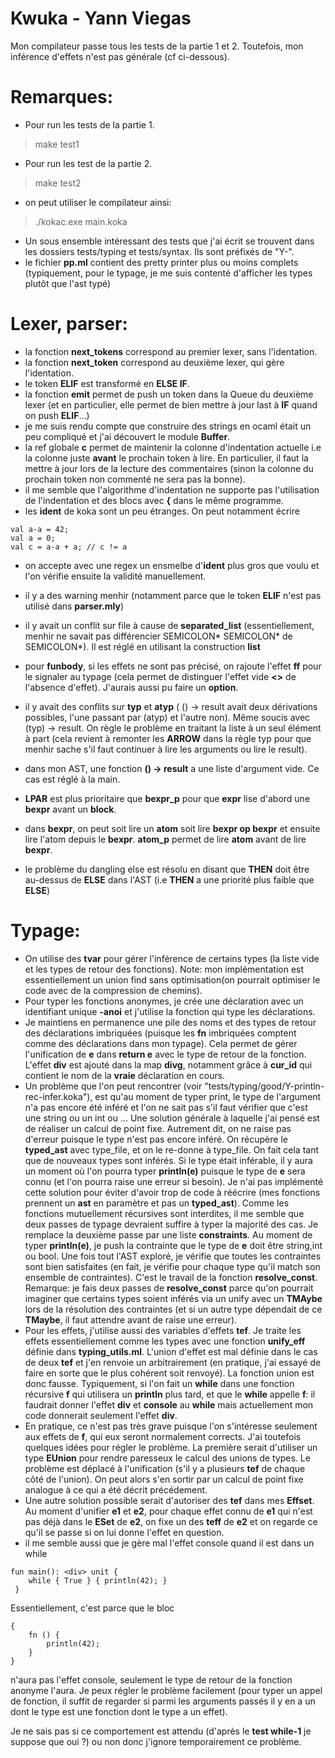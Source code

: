 # Kwuka - Yann Viegas

Mon compilateur passe tous les tests de la partie 1 et 2. Toutefois, mon inférence d'effets n'est pas générale (cf ci-dessous).

# Remarques:
- Pour run les tests de la partie 1.
> make test1
- Pour run les test de la partie 2.
> make test2
- on peut utiliser le compilateur ainsi:
> ./kokac.exe main.koka
- Un sous ensemble intéressant des tests que j'ai écrit se trouvent dans les dossiers tests/typing et tests/syntax. Ils sont préfixés de "Y-".
- le fichier **pp.ml** contient des pretty printer plus ou moins complets (typiquement, pour le typage, je me suis contenté d'afficher les types plutôt que l'ast typé)

# Lexer, parser:
- la fonction **next_tokens** correspond au premier lexer, sans l'identation.
- la fonction **next_token** correspond au deuxième lexer, qui gère l'identation.
- le token **ELIF** est transformé en **ELSE IF**.
- la fonction **emit** permet de push un token dans la Queue du deuxième lexer (et en particulier, elle permet de bien mettre à jour last à **IF** quand on push **ELIF**...)
- je me suis rendu compte que construire des strings en ocaml était un peu compliqué et j'ai découvert le module **Buffer**.
- la ref globale **c** permet de maintenir la colonne d'indentation actuelle i.e la colonne juste **avant** le prochain token à lire. En particulier, il faut la mettre à jour lors de la lecture des commentaires (sinon la colonne du prochain token non commenté ne sera pas la bonne).
- il me semble que l'algorithme d'indentation ne supporte pas l'utilisation de l'indentation et des blocs avec **{** dans le même programme.
- les **ident** de koka sont un peu étranges. On peut notamment écrire
```
val a-a = 42;
val a = 0; 
val c = a-a + a; // c != a
```
- on accepte avec une regex un ensmelbe d'**ident** plus gros que voulu et l'on vérifie ensuite la validité manuellement.


- il y a des warning menhir (notamment parce que le token **ELIF** n'est pas utilisé dans **parser.mly**)
- il y avait un conflit sur file à cause de **separated_list** (essentiellement, menhir ne savait pas différencier SEMICOLON* SEMICOLON* de SEMICOLON*). Il est réglé en utilisant la construction **list**
- pour **funbody**, si les effets ne sont pas précisé, on rajoute l'effet **ff** pour le signaler au typage (cela permet de distinguer l'effet vide **<>** de l'absence d'effet). J'aurais aussi pu faire un **option**.
- il y avait des conflits sur **typ** et **atyp** ( () -> result avait deux dérivations possibles, l'une passant par (atyp) et l'autre non). Même soucis avec (typ) -> result. On règle le problème en traitant la liste à un seul élément à part (cela revient à remonter les **ARROW** dans la règle typ pour que menhir sache s'il faut continuer à lire les arguments ou lire le result).
- dans mon AST, une fonction **() -> result** a une liste d'argument vide. Ce cas est réglé à la main.
- **LPAR** est plus prioritaire que **bexpr_p** pour que **expr** lise d'abord une **bexpr** avant un **block**.
- dans **bexpr**, on peut soit lire un **atom** soit lire **bexpr op bexpr** et ensuite lire l'atom depuis le **bexpr**. **atom_p** permet de lire **atom** avant de lire **bexpr**.
- le problème du dangling else est résolu en disant que **THEN** doit être au-dessus de **ELSE** dans l'AST (i.e **THEN** a une priorité plus faible que **ELSE**)

# Typage:

- On utilise des **tvar** pour gérer l'inférence de certains types (la liste vide et les types de retour des fonctions). Note: mon implémentation est essentiellement un union find sans optimisation(on pourrait optimiser le code avec de la compression de chemins).
- Pour typer les fonctions anonymes, je crée une déclaration avec un identifiant unique **-anoi** et j'utilise la fonction qui type les déclarations.
- Je maintiens en permanence une pile des noms et des types de retour des déclarations imbriquées (puisque les **fn** imbriquées comptent comme des déclarations dans mon typage). Cela permet de gérer l'unification de **e** dans **return e** avec le type de retour de la fonction. L'effet **div** est ajouté dans la map **divg**, notamment grâce à **cur_id** qui contient le nom de la **vraie** déclaration en cours.
- Un problème que l'on peut rencontrer (voir "tests/typing/good/Y-println-rec-infer.koka"), est qu'au moment de typer print, le type de l'argument n'a pas encore été inféré et l'on ne sait pas s'il faut vérifier que c'est une string ou un int ou ... Une solution générale à laquelle j'ai pensé est de réaliser un calcul de point fixe. Autrement dit, on ne raise pas d'erreur puisque le type n'est pas encore inféré. On récupère le **typed_ast** avec type_file, et on le re-donne à type_file. On fait cela tant que de nouveaux types sont inférés. Si le type était inférable, il y aura un moment où l'on pourra typer **println(e)** puisque le type de **e** sera connu (et l'on pourra raise une erreur si besoin). Je n'ai pas implémenté cette solution pour éviter d'avoir trop de code à réécrire (mes fonctions prennent un **ast** en paramètre et pas un **typed_ast**). Comme les fonctions mutuellement récursives sont interdites, il me semble que deux passes de typage devraient suffire à typer la majorité des cas. Je remplace la deuxième passe par une liste **constraints**. Au moment de typer **println(e)**, je push la contrainte que le type de **e** doit être string,int ou bool. Une fois tout l'AST exploré, je vérifie que toutes les contraintes sont bien satisfaites (en fait, je vérifie pour chaque type qu'il match son ensemble de contraintes). C'est le travail de la fonction **resolve_const**. Remarque: je fais deux passes de **resolve_const** parce qu'on pourrait imaginer que certains types soient inférés via un unify avec un **TMAybe** lors de la résolution des contraintes (et si un autre type dépendait de ce **TMaybe**, il faut attendre avant de raise une erreur).
- Pour les effets, j'utilise aussi des variables d'effets **tef**. Je traite les effets essentiellement comme les types avec une fonction **unify_eff** définie dans **typing_utils.ml**. L'union d'effet est mal définie dans le cas de deux **tef** et j'en renvoie un arbitrairement (en pratique, j'ai essayé de faire en sorte que le plus cohérent soit renvoyé). La fonction union est donc fausse. Typiquement, si l'on fait un **while** dans une fonction récursive **f** qui utilisera un **println** plus tard, et que le **while** appelle **f**:  il faudrait donner l'effet **div** et **console** au **while** mais actuellement mon code donnerait seulement l'effet **div**.
- En pratique, ce n'est pas très grave puisque l'on s'intéresse seulement aux effets de **f**, qui eux seront normalement corrects. J'ai toutefois quelques idées pour régler le problème. La première serait d'utiliser un type **EUnion** pour rendre paresseux le calcul des unions de types. Le problème est déplacé à l'unification (s'il y a plusieurs **tef** de chaque côté de l'union). On peut alors s'en sortir par un calcul de point fixe analogue à ce qui a été décrit précédement. 
- Une autre solution possible serait d'autoriser des **tef** dans mes **Effset**. Au moment d'unifier **e1** et **e2**, pour chaque effet connu de **e1** qui n'est pas déjà dans le **ESet** de **e2**, on fixe un des **teff** de **e2** et on regarde ce qu'il se passe si on lui donne l'effet en question.
- il me semble aussi que je gère mal l'effet console quand il est dans un while
```
fun main(): <div> unit {
    while { True } { println(42); } 
 }
```

Essentiellement, c'est parce que le bloc
```
{
    fn () {
        println(42);
    }
}
```
n'aura pas l'effet console, seulement le type de retour de la fonction anonyme l'aura. Je peux régler le problème facilement (pour typer un appel de fonction, il suffit de regarder si parmi les arguments passés il y en a un dont le type est une fonction dont le type a un effet).

Je ne sais pas si ce comportement est attendu (d'après le **test while-1** je suppose que oui ?) ou non donc j'ignore temporairement ce problème.